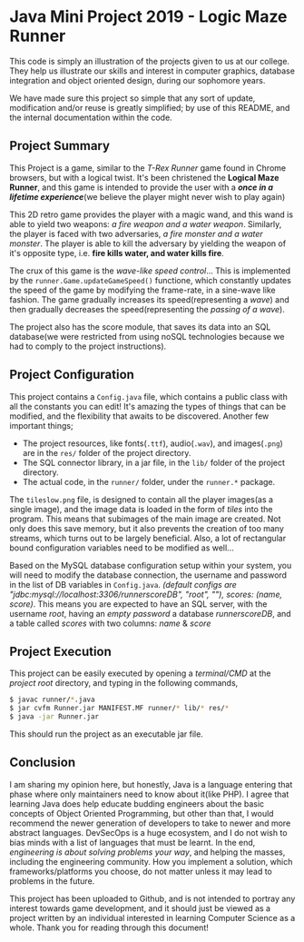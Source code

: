 # Java Mini Project 2019 - Logic Maze Runner

This code is simply an illustration of the projects given to us at our college. They help us illustrate our skills and interest in computer graphics, database integration and object oriented design, during our sophomore years.

We have made sure this project so simple that any sort of update, modification and/or reuse is greatly simplified; by use of this README, and the internal documentation within the code.

## Project Summary

This Project is a game, similar to the _T-Rex Runner_ game found in Chrome browsers, but with a logical twist. It's been christened the **Logical Maze Runner**, and this game is intended to provide the user with a **_once in a lifetime experience_**(we believe the player might never wish to play again)

This 2D retro game provides the player with a magic wand, and this wand is able to yield two weapons: _a fire weapon and a water weapon_. Similarly, the player is faced with two adversaries, _a fire monster and a water monster_. The player is able to kill the adversary by yielding the weapon of it's opposite type, i.e. **fire kills water, and water kills fire**.

The crux of this game is the _wave-like speed control_... This is implemented by the `runner.Game.updateGameSpeed()` functione, which constantly updates the speed of the game by modifying the frame-rate, in a sine-wave like fashion. The game gradually increases its speed(representing a _wave_) and then gradually decreases the speed(representing the _passing of a wave_).

The project also has the score module, that saves its data into an SQL database(we were restricted from using noSQL technologies because we had to comply to the project instructions).

## Project Configuration

This project contains a `Config.java` file, which contains a public class with all the constants you can edit! It's amazing the types of things that can be modified, and the flexibility that awaits to be discovered. Another few important things;
 + The project resources, like fonts(`.ttf`), audio(`.wav`), and images(`.png`) are in the `res/` folder of the project directory.
 + The SQL connector library, in a jar file, in the `lib/` folder of the project directory.
 + The actual code, in the `runner/` folder, under the `runner.*` package.

The `tileslow.png` file, is designed to contain all the player images(as a single image), and the image data is loaded in the form of _tiles_ into the program. This means that subimages of the main image are created. Not only does this save memory, but it also prevents the creation of too many streams, which turns out to be largely beneficial. Also, a lot of rectangular bound configuration variables need to be modified as well...

Based on the MySQL database configuration setup within your system, you will need to modify the database connection, the username and password in the list of DB variables in `Config.java`.
_(default configs are "jdbc:mysql://localhost:3306/runnerscoreDB", "root", ""), scores: (name, score)_.
This means you are expected to have an SQL server, with the username _root_, having an _empty password_ a database _runnerscoreDB_, and a table called _scores_ with two columns: _name_ & _score_

## Project Execution

This project can be easily executed by opening a _terminal/CMD_ at the _project root_ directory, and typing in the following commands,

``` bash
$ javac runner/*.java
$ jar cvfm Runner.jar MANIFEST.MF runner/* lib/* res/*
$ java -jar Runner.jar
```

This should run the project as an executable jar file.

## Conclusion

I am sharing my opinion here, but honestly, Java is a language entering that phase where only maintainers need to know about it(like PHP). I agree that learning Java does help educate budding engineers about the basic concepts of Object Oriented Programming, but other than that, I would recommend the newer generation of developers to take to newer and more abstract languages. DevSecOps is a huge ecosystem, and I do not wish to bias minds with a list of languages that must be learnt. In the end, _engineering is about solving problems your way_, and helping the masses, including the engineering community. How you implement a solution, which frameworks/platforms you choose, do not matter unless it may lead to problems in the future.

This project has been uploaded to Github, and is not intended to portray any interest towards game development, and it should just be viewed as a project written by an individual interested in learning Computer Science as a whole. Thank you for reading through this document!